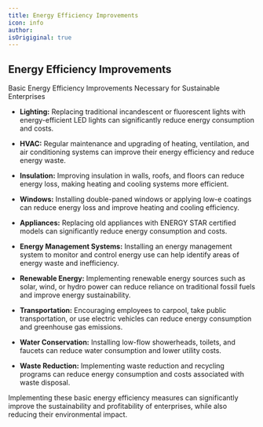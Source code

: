 ```yaml
---
title: Energy Efficiency Improvements
icon: info
author: 
isOrigiginal: true
---
```


## Energy Efficiency Improvements

Basic Energy Efficiency Improvements Necessary for Sustainable Enterprises

- <b>Lighting:</b> Replacing traditional incandescent or fluorescent lights with energy-efficient LED lights can significantly reduce energy consumption and costs.

- <b>HVAC:</b> Regular maintenance and upgrading of heating, ventilation, and air conditioning systems can improve their energy efficiency and reduce energy waste.

- <b>Insulation:</b> Improving insulation in walls, roofs, and floors can reduce energy loss, making heating and cooling systems more efficient.

- <b>Windows:</b> Installing double-paned windows or applying low-e coatings can reduce energy loss and improve heating and cooling efficiency.

- <b>Appliances:</b> Replacing old appliances with ENERGY STAR certified models can significantly reduce energy consumption and costs.

- <b>Energy Management Systems:</b> Installing an energy management system to monitor and control energy use can help identify areas of energy waste and inefficiency.

- <b>Renewable Energy:</b> Implementing renewable energy sources such as solar, wind, or hydro power can reduce reliance on traditional fossil fuels and improve energy sustainability.

- <b>Transportation:</b> Encouraging employees to carpool, take public transportation, or use electric vehicles can reduce energy consumption and greenhouse gas emissions.

- <b>Water Conservation:</b> Installing low-flow showerheads, toilets, and faucets can reduce water consumption and lower utility costs.

- <b>Waste Reduction:</b> Implementing waste reduction and recycling programs can reduce energy consumption and costs associated with waste disposal.

Implementing these basic energy efficiency measures can significantly improve the sustainability and profitability of enterprises, while also reducing their environmental impact.
